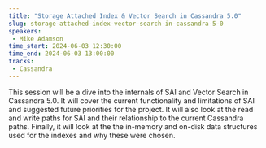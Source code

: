 ```yaml
---
title: "Storage Attached Index & Vector Search in Cassandra 5.0"
slug: storage-attached-index-vector-search-in-cassandra-5-0
speakers:
 - Mike Adamson
time_start: 2024-06-03 12:30:00
time_end: 2024-06-03 13:00:00
tracks:
 - Cassandra
---
```


This session will be a dive into the internals of SAI and Vector Search in Cassandra 5.0. It will cover the current functionality and limitations of SAI and suggested future priorities for the project. It will also look at the read and write paths for SAI and their relationship to the current Cassandra paths. Finally, it will look at the the in-memory and on-disk data structures used for the indexes and why these were chosen.